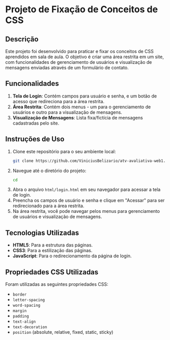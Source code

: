 # Projeto de Fixação de Conceitos de CSS

## Descrição
Este projeto foi desenvolvido para praticar e fixar os conceitos de CSS aprendidos em sala de aula. O objetivo é criar uma área restrita em um site, com funcionalidades de gerenciamento de usuários e visualização de mensagens enviadas através de um formulário de contato.

## Funcionalidades
1. **Tela de Login**: Contém campos para usuário e senha, e um botão de acesso que redireciona para a área restrita.
2. **Área Restrita**: Contém dois menus - um para o gerenciamento de usuários e outro para a visualização de mensagens.
3. **Visualização de Mensagens**: Lista fixa/fictícia de mensagens cadastradas pelo site.

## Instruções de Uso
1. Clone este repositório para o seu ambiente local:
    ```bash
    git clone https://github.com/ViniciusBelizario/atv-avaliativa-web1.git
    ```
2. Navegue até o diretório do projeto:
    ```bash
    cd 
    ```
3. Abra o arquivo `html/login.html` em seu navegador para acessar a tela de login.
4. Preencha os campos de usuário e senha e clique em "Acessar" para ser redirecionado para a área restrita.
5. Na área restrita, você pode navegar pelos menus para gerenciamento de usuários e visualização de mensagens.

## Tecnologias Utilizadas
- **HTML5**: Para a estrutura das páginas.
- **CSS3**: Para a estilização das páginas.
- **JavaScript**: Para o redirecionamento da página de login.

## Propriedades CSS Utilizadas
Foram utilizadas as seguintes propriedades CSS:
- `border`
- `letter-spacing`
- `word-spacing`
- `margin`
- `padding`
- `text-align`
- `text-decoration`
- `position` (absolute, relative, fixed, static, sticky)
